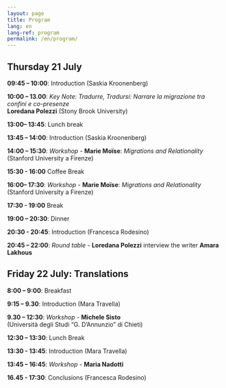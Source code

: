 ```yaml
---
layout: page
title: Program
lang: en
lang-ref: program
permalink: /en/program/
---
```


## **Thursday 21 July**

**09:45 – 10:00**: Introduction (Saskia Kroonenberg)

**10:00 – 13.00**: _Key Note_: _Tradurre, Tradursi: Narrare la migrazione tra confini e co-presenze_ <br />
**Loredana Polezzi** (Stony Brook University)


**13:00– 13:45**: Lunch break

**13:45 – 14:00**: Introduction (Saskia Kroonenberg)

**14:00 – 15:30**: _Workshop_ - **Marie Moïse**: _Migrations and Relationality_ <br />
(Stanford University a Firenze)

**15:30 - 16:00** Coffee Break

**16:00– 17:30**: _Workshop_ - **Marie Moïse**: _Migrations and Relationality_ <br />
(Stanford University a Firenze)

**17:30 - 19:00** Break

**19:00 – 20:30**: Dinner

**20:30 - 20:45**: Introduction (Francesca Rodesino)

**20:45 – 22:00**: _Round table_ - **Loredana Polezzi** interview the writer **Amara Lakhous**


## **Friday 22 July: Translations**

**8:00 – 9:00**: Breakfast

**9:15 – 9.30**: Introduction (Mara Travella)

**9.30 – 12:30**: _Workshop_ - **Michele Sisto**  <br />
(Università degli Studi “G. D’Annunzio” di Chieti)

**12:30 – 13:30**: Lunch Break

**13:30 - 13:45**: Introduction (Mara Travella)

**13:45 – 16:45**: _Workshop_ - **Maria Nadotti** 

**16.45 - 17:30**: Conclusions (Francesca Rodesino)


